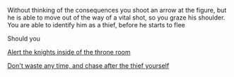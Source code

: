 Without thinking of the consequences you shoot an arrow at the figure, but he is able to move out of the way of a vital shot, so you graze his shoulder. You are able to identify him as a thief, before he starts to flee

Should you

[Alert the knights inside of the throne room](./ArcherScene2A.md)

[Don't waste any time, and chase after the thief yourself](./ArcherScene2A-3.md)